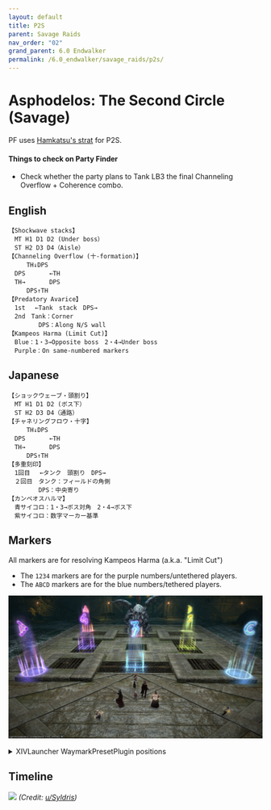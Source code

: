 ```yaml
---
layout: default
title: P2S
parent: Savage Raids
nav_order: "02"
grand_parent: 6.0 Endwalker
permalink: /6.0_endwalker/savage_raids/p2s/
---
```


# Asphodelos: The Second Circle (Savage)

PF uses [Hamkatsu's strat](https://youtu.be/KJZNVq_aVzI) for P2S.

#### Things to check on Party Finder

- Check whether the party plans to Tank LB3 the final Channeling Overflow + Coherence combo.

## English

```
【Shockwave stacks】
　MT H1 D1 D2 (Under boss）
　ST H2 D3 D4（Aisle）
【Channeling Overflow (十-formation)】
　　　TH↓DPS
　DPS　　　　←TH
　TH→　　　　DPS
　　　DPS↑TH
【Predatory Avarice】
　1st　 ←Tank　stack　DPS→
　2nd　Tank：Corner
　　　　　DPS：Along N/S wall
【Kampeos Harma (Limit Cut)】
　Blue：1・3→Opposite boss　2・4→Under boss
　Purple：On same-numbered markers
```

## Japanese

```
【ショックウェーブ・頭割り】
　MT H1 D1 D2 (ボス下）
　ST H2 D3 D4（通路）
【チャネリングフロウ・十字】
　　　TH↓DPS
　DPS　　　　←TH
　TH→　　　　DPS
　　　DPS↑TH
【多重刻印】
　1回目　 ←タンク　頭割り　DPS→
　２回目　タンク：フィールドの角側
　　　　　DPS：中央寄り
【カンペオスハルマ】
　青サイコロ：1・3→ボス対角　2・4→ボス下
　紫サイコロ：数字マーカー基準
```

## Markers

All markers are for resolving Kampeos Harma (a.k.a. "Limit Cut")

- The `1234` markers are for the purple numbers/untethered players.
- The `ABCD` markers are for the blue numbers/tethered players.

![](images/markers.jpg)
<details markdown=block>
<summary markdown=span>XIVLauncher WaymarkPresetPlugin positions</summary>

```
{"Name":"P2S","MapID":811,"A":{"X":87.5,"Y":0.5,"Z":87.5,"ID":0,"Active":true},"B":{"X":112.5,"Y":0.5,"Z":87.5,"ID":1,"Active":true},"C":{"X":112.5,"Y":0.5,"Z":112.5,"ID":2,"Active":true},"D":{"X":87.5,"Y":0.5,"Z":112.5,"ID":3,"Active":true},"One":{"X":100.0,"Y":0.0,"Z":90.5,"ID":4,"Active":true},"Two":{"X":109.5,"Y":0.0,"Z":100.0,"ID":5,"Active":true},"Three":{"X":100.0,"Y":0.0,"Z":109.5,"ID":6,"Active":true},"Four":{"X":90.5,"Y":0.0,"Z":100.0,"ID":7,"Active":true}}
```

</details>

## Timeline

![](https://preview.redd.it/tyzwz0ilkmb81.png?width=3200&format=png&auto=webp&s=24eee61349aaf656e39d387c5036003035a7ba69)
*(Credit: [u/Syldris](https://www.reddit.com/r/ffxiv/comments/s3omn1/p2s_rotation_and_timeline/))*